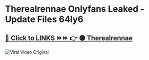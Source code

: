 
 # Therealrennae Onlyfans Leaked - Update Files 64ly6

## <h2><a href="https://clipsfans.com/Therealrennae&ref=git">🔗 Click to LINKS ⏩⏩ 👉 🟢 Therealrennae </a></h2>

<a href="https://clipsfans.com/Therealrennae&ref=git" rel="nofollow" data-target="animated-image.originalLink"><img src="https://i.ibb.co.com/xMMVF88/686577567.gif" alt="Viral Video Original" style="max-width: 100%; display: inline-block;" data-target="animated-image.originalImage"></a>

